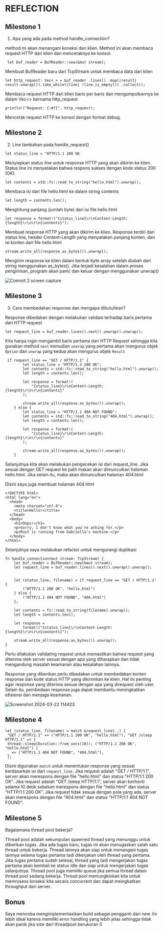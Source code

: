 # REFLECTION

## Milestone 1

1. Apa yang ada pada method handle_connection?


method ini akan menangani koneksi dari klien. Method ini akan membaca request HTTP dari klien dan mencetaknya ke konsol.


``` let buf_reader = BufReader::new(&mut stream);```


Membuat BufReader baru dari TcpStream untuk membaca data dari klien


```let http_request: Vec<_> = buf_reader .lines() .map(|result| result.unwrap()).take_while(|line| !line.is_empty()) .collect();  ```


Membaca request HTTP dari klien baris per baris dan mengumpulkannya ke dalam Vec<> bernama http_request

```println!("Request: {:#?}", http_request);```

Mencetak request HTTP ke konsol dengan format debug.

## Milestone 2

2. Line tambahan pada handle_request()

``` let status_line = "HTTP/1.1 200 OK ```


Menyiapkan status line untuk response HTTP yang akan dikirim ke klien. Status line ini menyatakan bahwa respons sukses dengan kode status 200 (OK).

```let contents = std::fs::read_to_string("hello.html").unwrap(); ```


Membaca isi dari file hello.html ke dalam string contents

```let length = contents.len();```

Menghitung panjang (jumlah byte) dari isi file hello.html

```let response = format!("{status_line}\r\nContent-Length: {length}\r\n\r\n{contents}");```


Membuat response HTTP yang akan dikirim ke klien. Response terdiri dari status line, header Content-Length yang menyatakan panjang konten, dan isi konten dari file hello.html


``` stream.write_all(response.as_bytes()).unwrap(); ```

 Mengirim response ke klien dalam bentuk byte array setelah diubah dari string menggunakan as_bytes(). Jika terjadi kesalahan dalam proses pengiriman, program akan panic dan keluar dengan menggunakan unwrap()

![Commit 2 screen capture](https://github.com/gnh374/advprog-module6/assets/121223135/6ae0a253-c64e-497b-a73d-a883c680d405)


## Milestone 3

3. Cara membedakan response dan mengapa dibutuhkan?

Response dibedakan dengan melakukan validasi terhadap baris pertama dari HTTP request

```let request_line = buf_reader.lines().next().unwrap().unwrap(); ```


Kita hanya ingin mengambil baris pertama dari HTTP Request sehingga kita gunakan method ```next``` kemudian ```unwrap``` yang pertama akan mengurus objek ```Option``` dan  ```unwrap``` yang kedua akan mengurus objek ```Result``` 

```
 if request_line == "GET / HTTP/1.1" {
        let status_line = "HTTP/1.1 200 OK";
        let contents = std::fs::read_to_string("hello.html").unwrap();
        let length = contents.len();

        let response = format!(
            "{status_line}\r\nContent-Length: {length}\r\n\r\n{contents}"
        );

        stream.write_all(response.as_bytes()).unwrap();
    } else {
        let status_line = "HTTP/1.1 404 NOT FOUND";
        let contents = std::fs::read_to_string("404.html").unwrap();
        let length = contents.len();

        let response = format!(
            "{status_line}\r\nContent-Length: {length}\r\n\r\n{contents}"
        );

        stream.write_all(response.as_bytes()).unwrap();
    }
```

Selanjutnya kita akan melakukan pengecekan isi dari request_line. Jika sesuai dengan GET request ke path makan akan dimunculkan halaman hello.html. Jika selain itu, maka akan dimunculkan halaman 404.html


Disini saya juga membuat halaman 404.html
```
<!DOCTYPE html>
<html lang="en">
  <head>
    <meta charset="utf-8">
    <title>Hello!</title>
  </head>
  <body>
    <h1>Oops!</h1>
    <p>Sorry, I don't know what you're asking for.</p>
    <p>Rust is running from Gabriella's machine.</p>
  </body>
</html>

 ```

Selanjutnya saya melakukan refactor untuk mengurangi duplikasi
```
fn handle_connection(mut stream: TcpStream) { 
    let buf_reader = BufReader::new(&mut stream);
    let request_line = buf_reader.lines().next().unwrap().unwrap();

  
    let (status_line, filename) = if request_line == "GET / HTTP/1.1" {
        ("HTTP/1.1 200 OK", "hello.html")
    } else {
        ("HTTP/1.1 404 NOT FOUND", "404.html")
    };

    let contents = fs::read_to_string(filename).unwrap();
    let length = contents.len();

    let response =
        format!("{status_line}\r\nContent-Length: {length}\r\n\r\n{contents}");

    stream.write_all(response.as_bytes()).unwrap();
}

```

Perlu dilakukan validating request untuk memastikan bahwa request yang diterima oleh server sesuai dengan apa yang diharapkan dan tidak mengandung masalah keamanan atau kesalahan lainnya. 

Response yang diberikan perlu dibedakan untuk membedakan konten response dan kode status HTTP yang dikirimkan ke klien. Hal ini penting agar response yang diterima sesuai dengan apa yang direquest oleh user. Selain itu, pembedaan response juga dapat membantu meningkatkan efisiensi dan menjaga keamanan.

![Screenshot 2024-03-22 114423](https://github.com/gnh374/advprog-module6/assets/121223135/4bd1aadf-a475-4073-982e-4a523b208104)


## Milestone 4

```
let (status_line, filename) = match &request_line[..] {
 "GET / HTTP/1.1" => ("HTTP/1.1 200 OK", "hello.html"), "GET /sleep HTTP/1.1" => {
 thread::sleep(Duration::from_secs(10)); ("HTTP/1.1 200 OK", "hello.html") }
 _ => ("HTTP/1.1 404 NOT FOUND", "404.html"),
 };

```

Disini digunakan ```match``` untuk menentukan response yang sesuai berdasarkan isi dari ```request_line```. Jika request adalah "GET / HTTP/1.1", server akan merespons dengan file "hello.html" dan status "HTTP/1.1 200 OK". Jika request adalah "GET /sleep HTTP/1.1", server akan berhenti selama 10 detik sebelum merespons dengan file "hello.html" dan status "HTTP/1.1 200 OK". Jika request tidak sesuai dengan pola yang ada, server akan merespons dengan file "404.html" dan status "HTTP/1.1 404 NOT FOUND".


## Milestone 5

Bagaiamana thread pool bekerja?

Thread pool adalah sekumpulan spawned thread yang menunggu untuk diberikan tugas. Jika ada tugas baru, tugas ini akan menugaskan salah satu thread untuk bekerja. Thread lainnya akan siap untuk menangani tugas lainnya selama tugas pertama tadi dikerjakan oleh thread yang pertama. Jika tugas pertama sudah selesai, thread yang tadi mengerjakan tugas pertama akan kembali ke status idle dan siap untuk mengerjakan tugas selanjutnya. Thread pool juga memiliki queue jika semua thread dalam thread pool sedang bekerja. Thread pool memungkinkan kita untuk memrosess koneksi kita secara concurrent dan dapat meingkatkan throughput dari server.

## Bonus
Saya mencoba mengimplementasikan build sebagai pengganti dari new. Ini lebih ideal karena memiliki error handling yang lebih jelas sehingga tidak akan panik jika size dari threadpool berukuran 0



